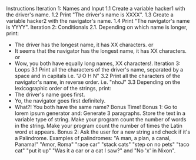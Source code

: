 Instructions
Iteration 1: Names and Input
1.1 Create a variable hacker1 with the driver's name.
1.2 Print "The driver's name is XXXX".
1.3 Create a variable hacker2 with the navigator's name.
1.4 Print "The navigator's name is YYYY".
Iteration 2: Conditionals
2.1. Depending on which name is longer, print:
- The driver has the longest name, it has XX characters. or
- It seems that the navigator has the longest name, it has XX characters. or
- Wow, you both have equally long names, XX characters!.
Iteration 3: Loops
3.1 Print all the characters of the driver's name, separated by a space and in capitals i.e. "J O H N"
3.2 Print all the characters of the navigator's name, in reverse order. i.e. "nhoJ"
3.3 Depending on the lexicographic order of the strings, print:
- The driver's name goes first.
- Yo, the navigator goes first definitely.
- What?! You both have the same name?
Bonus Time!
Bonus 1:
Go to lorem ipsum generator and:
Generate 3 paragraphs. Store the text in a variable type of string.
Make your program count the number of words in the string.
Make your program count the number of times the Latin word et appears.
Bonus 2:
Ask the user for a new string and check if it's a Palindrome. Examples of palindromes:
"A man, a plan, a canal, Panama!"
"Amor, Roma"
"race car"
"stack cats"
"step on no pets"
"taco cat"
"put it up"
"Was it a car or a cat I saw?" and "No 'x' in Nixon".
